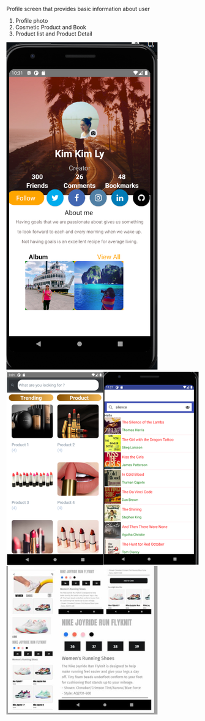 Profile screen that provides basic information about user
1. Profile photo
2. Cosmetic Product and Book
3. Product list and Product Detail



![](assets/imgs/profilescreen.PNG)
![](assets/imgs/Cosmeticandbook.png)
![](assets/imgs/Productdemo.png)


